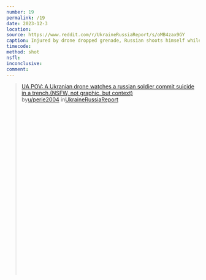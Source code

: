 ```yaml
---
number: 19
permalink: /19
date: 2023-12-3
location:
source: https://www.reddit.com/r/UkraineRussiaReport/s/oMB4zax9GY
caption: Injured by drone dropped grenade, Russian shoots himself while laying beside bodies of comrades
timecode:
method: shot
nsfl:
inconclusive:
comment:
---
```

<blockquote class="reddit-embed-bq" style="height:500px" data-embed-height="637"><a href="https://www.reddit.com/r/UkraineRussiaReport/comments/189slqu/ua_pov_a_ukranian_drone_watches_a_russian_soldier/">UA POV: A Ukranian drone watches a russian soldier commit suicide in a trench.(NSFW, not graphic, but context)</a><br> by<a href="https://www.reddit.com/user/perie2004/">u/perie2004</a> in<a href="https://www.reddit.com/r/UkraineRussiaReport/">UkraineRussiaReport</a></blockquote><script async="" src="https://embed.reddit.com/widgets.js" charset="UTF-8"></script>